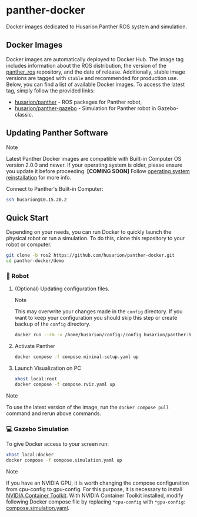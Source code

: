 # panther-docker

Docker images dedicated to Husarion Panther ROS system and simulation.

## Docker Images

Docker images are automatically deployed to Docker Hub. The image tag includes information about the ROS distribution, the version of the [panther_ros](https://github.com/husarion/panther_ros/tree/ros2) repository, and the date of release. Additionally, stable image versions are tagged with `stable` and recommended for production use.
Below, you can find a list of available Docker images. To access the latest tag, simply follow the provided links:

- [husarion/panther](https://hub.docker.com/r/husarion/panther) - ROS packages for Panther robot,
- [husarion/panther-gazebo](https://hub.docker.com/r/husarion/panther-gazebo) - Simulation for Panther robot in Gazebo-classic.

## Updating Panther Software

> [!Note]
> Latest Panther Docker images are compatible with Built-in Computer OS version 2.0.0 and newer. If your operating system is older, please ensure you update it before proceeding. **[COMING SOON]** Follow [operating system reinstallation](ros2-os-instalation-link) for more info.

Connect to Panther's Built-in Computer:

```bash
ssh husarion@10.15.20.2
```

## Quick Start

Depending on your needs, you can run Docker to quickly launch the physical robot or run a simulation. To do this, clone this repository to your robot or computer.

```bash
git clone -b ros2 https://github.com/husarion/panther-docker.git
cd panther-docker/demo
```

### 🤖 Robot

1. (Optional) Updating configuration files.

   > [!NOTE]
   > This may overwrite your changes made in the `config` directory. If you want to keep your configuration you should skip this step or create backup of the `config` directory.

   ```bash
   docker run --rm -v /home/husarion/config:/config husarion/panther:humble-<newest_tag> update_config_directory
   ```

2. Activate Panther

   ```bash
   docker compose -f compose.minimal-setup.yaml up
   ```

3. Launch Visualization on PC

   ```bash
   xhost local:root
   docker compose -f compose.rviz.yaml up
   ```

> [!NOTE]
> To use the latest version of the image, run the `docker compose pull` command and rerun above commands.

### 💻 Gazebo Simulation

To give Docker access to your screen run:

```bash
xhost local:docker
docker compose -f compose.simulation.yaml up
```

> [!NOTE]
> If you have an NVIDIA GPU, it is worth changing the compose configuration from cpu-config to gpu-config. For this purpose, it is necessary to install [NVIDIA Container Toolkit](https://docs.nvidia.com/datacenter/cloud-native/container-toolkit/latest/install-guide.html). With NVIDIA Container Toolkit installed, modify following Docker compose file by replacing `*cpu-config` with `*gpu-config`: [compose.simulation.yaml](./demo/compose.simulation.yaml).
